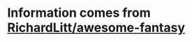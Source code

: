# Information comes from [RichardLitt/awesome-fantasy](https://github.com/RichardLitt/awesome-fantasy)

